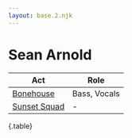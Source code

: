 ```yaml
---
layout: base.2.njk
---
```


# Sean Arnold

| Act | Role |
|---|---|
| [Bonehouse](../bonehouse) | Bass, Vocals |
| [Sunset Squad](../sunset-squad) | - |

{.table}